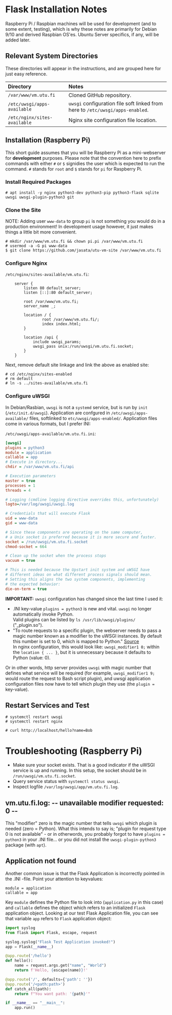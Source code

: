 # Flask Installation Notes

Raspberry Pi / Raspbian machines will be used for development (and to some extent, testing),
which is why these notes are primarily for Debian 9/10 and derived Raspbian OS'es.
Ubuntu Server specifics, if any, will be added later.

## Relevant System Directories

These directories will appear in the instructions, and are grouped here for just easy reference.

| Directory                         | Notes                                                                           |
|:----------------------------------|:--------------------------------------------------------------------------------|
| `/var/www/vm.utu.fi`              | Cloned GitHub repository.                                                       |
| `/etc/uwsgi/apps-available`       | `uwsgi` configuration file soft linked from here to `/etc/uwsgi/apps-enabled`.  |
| `/etc/nginx/sites-available`      | Nginx site configuration file location.                                         |

## Installation (Raspberry Pi)

This short guide assumes that you will be Raspberry Pi as a mini-webserver for **development** purposes.
Please note that the convention here to prefix commands with either `#` or `$` signidies the user
which is expected to run the command. `#` stands for `root` and `$` stands for `pi` for Raspberry Pi.

### Install Required Packages

    # apt install -y nginx python3-dev python3-pip python3-flask sqlite uwsgi uwsgi-plugin-python3 git

### Clone the Site

NOTE: Adding user `www-data` to group `pi` is not something you would do in a production environment!
In development usage however, it just makes things a little bit more convenient.

    # mkdir /var/www/vm.utu.fi && chown pi.pi /var/www/vm.utu.fi
    # usermod -a -G pi www-data
    $ git clone https://github.com/jasata/utu-vm-site /var/www/vm.utu.fi

### Configure Nginx

`/etc/nginx/sites-available/vm.utu.fi`:
```config
    server {
        listen 80 default_server;
        listen [::]:80 default_server;

        root /var/www/vm.utu.fi;
        server_name _;

        location / {
                root /var/www/vm.utu.fi/;
                index index.html;
        }

        location /api {
            include uwsgi_params;
            uwsgi_pass unix:/run/uwsgi/vm.utu.fi.socket;
        }
    }
```

Next, remove default site linkage and link the above as enabled site:

    # cd /etc/nginx/sites-enabled
    # rm default
    # ln -s ../sites-available/vm.utu.fi

### Configure uWSGI

In Debian/Rasbian, `uwsgi` is not a `systemd` service, but is run by `init` (`/etc/init.d/uwsgi`).
Application are confgured in `/etc/uwsgi/apps-available/` files, softlinked to `etc/uwsgi/apps-enabled/`.
Application files come in various formats, but I prefer INI:

`/etc/uwsgi/apps-available/vm.utu.fi.ini`:
```ini
[uwsgi]
plugins = python3
module = application
callable = app
# Execute in directory...
chdir = /var/www/vm.utu.fi/api

# Execution parameters
master = true
processes = 1
threads = 4

# Logging (cmdline logging directive overrides this, unfortunately)
logto=/var/log/uwsgi/uwsgi.log

# Credentials that will execute Flask
uid = www-data
gid = www-data

# Since these components are operating on the same computer,
# a Unix socket is preferred because it is more secure and faster.
socket = /run/uwsgi/vm.utu.fi.socket
chmod-socket = 664

# Clean up the socket when the process stops
vacuum = true

# This is needed because the Upstart init system and uWSGI have
# different ideas on what different process signals should mean.
# Setting this aligns the two system components, implementing
# the expected behavior:
die-on-term = true
```

**IMPORTANT:** `uwsgi` configuration has changed since the last time I used it:

  - .INI key-value `plugins = python3` is new and vital. `uwsgi` no longer automatically invoke Python.<br>
    Valid plugins can be listed by `ls /usr/lib/uwsgi/plugins/` ("<name>_plugin.so").
  - "To route requests to a specific plugin, the webserver needs to pass a magic number known as
    a modifier to the uWSGI instances. By default this number is set to 0, which is mapped to Python."
    [Source](https://uwsgi-docs.readthedocs.io/en/latest/ThingsToKnow.html)<br>
    In nginx configuration, this would look like: `uwsgi_modifier1 0;` within the `location { ... }`,
    but it is unnecessary because it defaults to Python (value: 0).

Or in other words, http server provides `uwsgi` with magic number that defines what service will be required
(for example, `uwsgi_modifier1 9;` would route the request to Bash script plugin), and uwsgi application
configuration files now have to tell which plugin they use (the `plugin = ` key-value).

## Restart Services and Test

    # systemctl restart uwsgi
    # systemctl restart nginx

    # curl http://localhost/hello?name=Bob

# Troubleshooting (Raspberry Pi)

  - Make sure your socket exists. That is a good indicator if the uWSGI service is up and running.
    In this setup, the socket should be in `/run/uwsgi/vm.utu.fi.socket`.
  - Query service status with `systemctl status uwsgi`.
  - Inspect logfile `/var/log/uwsgi/app/vm.utu.fi.log`.

## vm.utu.fi.log: -- unavailable modifier requested: 0 --

This "modifier" zero is the magic number that tells `uwsgi` which plugin is needed (zero = Python).
What this intends to say is; "plugin for request type 0 is not available" - or in otherwords,
you probably forgot to have `plugins = python3` in your .INI file... or you did not install the
`uwsgi-plugin-python3` package (with `apt`).

## Application not found

Another common issue is that the Flask Application is incorrectly pointed in the .INI -file.
Point your attention to keyvalues:

    module = application
    callable = app

Key `module` defines the Python file to look into (`application.py` in this case) and `callable`
defines the object which refers to an initialized `Flask` application object. Looking at our test
Flask Application file, you can see that variable `app` refers to `Flask` application object:

```python
import syslog
from flask import Flask, escape, request

syslog.syslog("Flask Test Application invoked!")
app = Flask(__name__)

@app.route('/hello')
def hello():
    name = request.args.get("name", "World")
    return f'Hello, {escape(name)}!'

@app.route('/', defaults={'path': ''})
@app.route('/<path:path>')
def catch_all(path):
    return f"You want path: '{path}'"

if __name__ == "__main__":
    app.run()

```

